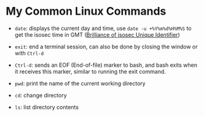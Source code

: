 # My Common Linux Commands

* `date`: displays the current day and time, use `date -u +%Y%m%d%H%M%S` to get the isosec time in GMT ([Brilliance of isosec Unique Identifier](https://github.com/rwxrob/zet/blob/110a0b86436b4ee5f0b845cde3c87b36dba3faf5/20210502052620/README.md))

* `exit`: end a terminal session, can also be done by closing the window or with `Ctrl-d`

* `Ctrl-d`: sends an EOF (End-of-file) marker to bash, and bash exits when it receives this marker, similar to running the exit command.

* `pwd`: print the name of the current working directory

* `cd`: change directory

* `ls`: list directory contents
